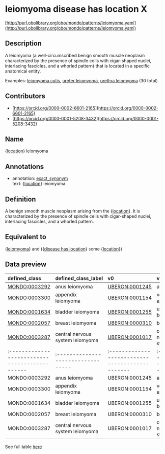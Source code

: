 # leiomyoma disease has location X 

[http://purl.obolibrary.org/obo/mondo/patterns/leiomyoma.yaml](http://purl.obolibrary.org/obo/mondo/patterns/leiomyoma.yaml)
## Description 

A leiomyoma (a well-circumscribed benign smooth muscle neoplasm characterized by the presence of spindle cells with cigar-shaped nuclei, interlacing fascicles, and a whorled pattern) that is located in a specific anatomical entity.

Examples: [leiomyoma cutis](http://purl.obolibrary.org/obo/MONDO_0003291), [ureter leiomyoma](http://purl.obolibrary.org/obo/MONDO_0001399), [urethra leiomyoma](http://purl.obolibrary.org/obo/MONDO_0002222) (30 total)
## Contributors 
* [https://orcid.org/0000-0002-6601-2165](https://orcid.org/0000-0002-6601-2165) 
* [https://orcid.org/0000-0001-5208-3432](https://orcid.org/0000-0001-5208-3432) 
## Name 

{[location](http://purl.obolibrary.org/obo/UBERON_0001062)} leiomyoma

## Annotations 

* annotation: [exact_synonym](http://www.geneontology.org/formats/oboInOwl#hasExactSynonym)  
text: {[location](http://purl.obolibrary.org/obo/UBERON_0001062)} leiomyoma

## Definition 

A benign smooth muscle neoplasm arising from the {[location](http://purl.obolibrary.org/obo/UBERON_0001062)}. It is characterized by the presence of spindle cells with cigar-shaped nuclei, interlacing fascicles, and a whorled pattern.

## Equivalent to 

{[leiomyoma](http://purl.obolibrary.org/obo/MONDO_0001572)} and ({[disease has location](http://purl.obolibrary.org/obo/RO_0004026)} some {[location](http://purl.obolibrary.org/obo/UBERON_0001062)})

## Data preview 
| defined_class                                | defined_class_label              | v0                                            | v0_label               |
|:---------------------------------------------|:---------------------------------|:----------------------------------------------|:-----------------------|
| [MONDO:0003292](http://purl.obolibrary.org/obo/MONDO_0003292) | anus leiomyoma                   | [UBERON:0001245](http://purl.obolibrary.org/obo/UBERON_0001245) | anus                   |
| [MONDO:0003300](http://purl.obolibrary.org/obo/MONDO_0003300) | appendix leiomyoma               | [UBERON:0001154](http://purl.obolibrary.org/obo/UBERON_0001154) | vermiform appendix     |
| [MONDO:0001634](http://purl.obolibrary.org/obo/MONDO_0001634) | bladder leiomyoma                | [UBERON:0001255](http://purl.obolibrary.org/obo/UBERON_0001255) | urinary bladder        |
| [MONDO:0002057](http://purl.obolibrary.org/obo/MONDO_0002057) | breast leiomyoma                 | [UBERON:0000310](http://purl.obolibrary.org/obo/UBERON_0000310) | breast                 |
| [MONDO:0003287](http://purl.obolibrary.org/obo/MONDO_0003287) | central nervous system leiomyoma | [UBERON:0001017](http://purl.obolibrary.org/obo/UBERON_0001017) | central nervous system || defined:class                                | defined:class:label              | v0                                            | v0:label               |
|:---------------------------------------------|:---------------------------------|:----------------------------------------------|:-----------------------|
| MONDO:0003292 | anus leiomyoma                   | UBERON:0001245 | anus                   |
| MONDO:0003300 | appendix leiomyoma               | UBERON:0001154 | vermiform appendix     |
| MONDO:0001634 | bladder leiomyoma                | UBERON:0001255 | urinary bladder        |
| MONDO:0002057 | breast leiomyoma                 | UBERON:0000310 | breast                 |
| MONDO:0003287 | central nervous system leiomyoma | UBERON:0001017 | central nervous system |

See full table [here](https://github.com/monarch-initiative/mondo/blob/master/src/patterns/data/matches/leiomyoma.tsv) 
